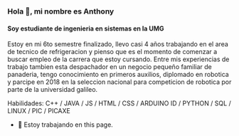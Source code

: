 ### Hola 👋, mi nombre es Anthony
#### Soy estudiante de ingenieria en sistemas en la UMG
Estoy en mi 6to semestre finalizado, llevo casi 4 años trabajando en el area de tecnico de refrigeracion y pienso que es el momento de comenzar a buscar empleo de la carrera que estoy cursando.
Entre mis experiencias de trabajo tambien esta despachador en un negocio pequeño familiar de panaderia, tengo conocimiento en primeros auxilios, diplomado en robotica y parcipe en 2018 en la seleccion nacional para competicion de robotica por parte de la universidad galileo.

Habilidades: C++ / JAVA / JS / HTML / CSS / ARDUINO ID / PYTHON / SQL / LINUX / PIC / PICAXE

- 🔭 Estoy trabajando en this page. 

<!--
**tony0001234/tony0001234** is a ✨ _special_ ✨ repository because its `README.md` (this file) appears on your GitHub profile.

Here are some ideas to get you started:

- 🔭 I’m currently working on ...
- 🌱 I’m currently learning ...
- 👯 I’m looking to collaborate on ...
- 🤔 I’m looking for help with ...
- 💬 Ask me about ...
- 📫 How to reach me: ...
- 😄 Pronouns: ...
- ⚡ Fun fact: ...
-->
